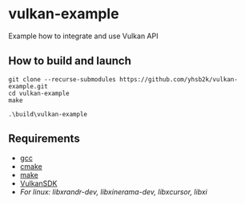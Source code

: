 # vulkan-example
Example how to integrate and use Vulkan API


## How to build and launch
```
git clone --recurse-submodules https://github.com/yhsb2k/vulkan-example.git
cd vulkan-example
make

.\build\vulkan-example
```

## Requirements
* [gcc](https://gcc.gnu.org)
* [cmake](https://cmake.org)
* [make](https://www.gnu.org/software/make)
* [VulkanSDK](https://vulkan.lunarg.com/sdk/home)
* *For linux: libxrandr-dev, libxinerama-dev, libxcursor, libxi*
